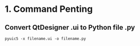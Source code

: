 # 1. Command Penting
## Convert QtDesigner .ui to Python file .py
`pyuic5 -x filename.ui -o filename.py`